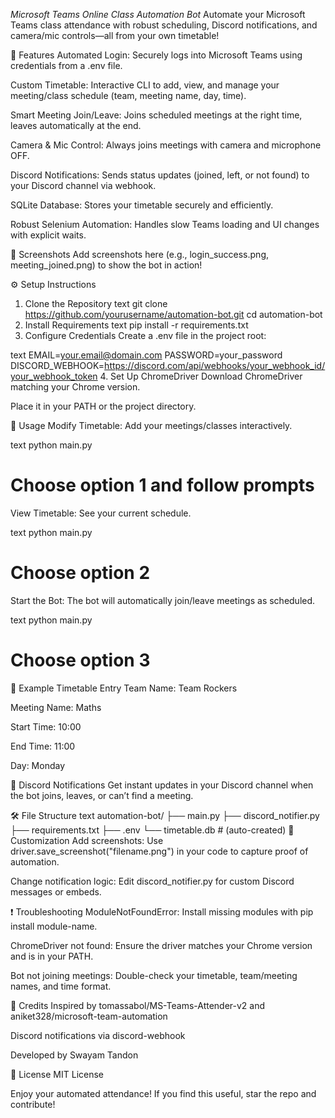 *Microsoft Teams Online Class Automation Bot*
Automate your Microsoft Teams class attendance with robust scheduling, Discord notifications, and camera/mic controls—all from your own timetable!

🎯 Features
Automated Login: Securely logs into Microsoft Teams using credentials from a .env file.

Custom Timetable: Interactive CLI to add, view, and manage your meeting/class schedule (team, meeting name, day, time).

Smart Meeting Join/Leave: Joins scheduled meetings at the right time, leaves automatically at the end.

Camera & Mic Control: Always joins meetings with camera and microphone OFF.

Discord Notifications: Sends status updates (joined, left, or not found) to your Discord channel via webhook.

SQLite Database: Stores your timetable securely and efficiently.

Robust Selenium Automation: Handles slow Teams loading and UI changes with explicit waits.

📸 Screenshots
Add screenshots here (e.g., login_success.png, meeting_joined.png) to show the bot in action!

⚙️ Setup Instructions
1. Clone the Repository
   text
   git clone https://github.com/yourusername/automation-bot.git
   cd automation-bot
2. Install Requirements
   text
   pip install -r requirements.txt
3. Configure Credentials
   Create a .env file in the project root:

text
EMAIL=your.email@domain.com
PASSWORD=your_password
DISCORD_WEBHOOK=https://discord.com/api/webhooks/your_webhook_id/your_webhook_token
4. Set Up ChromeDriver
   Download ChromeDriver matching your Chrome version.

Place it in your PATH or the project directory.

🚀 Usage
Modify Timetable:
Add your meetings/classes interactively.

text
python main.py
# Choose option 1 and follow prompts
View Timetable:
See your current schedule.

text
python main.py
# Choose option 2
Start the Bot:
The bot will automatically join/leave meetings as scheduled.

text
python main.py
# Choose option 3
📝 Example Timetable Entry
Team Name: Team Rockers

Meeting Name: Maths

Start Time: 10:00

End Time: 11:00

Day: Monday

🔔 Discord Notifications
Get instant updates in your Discord channel when the bot joins, leaves, or can’t find a meeting.

🛠️ File Structure
text
automation-bot/
├── main.py
├── discord_notifier.py
├── requirements.txt
├── .env
└── timetable.db  # (auto-created)
🧩 Customization
Add screenshots:
Use driver.save_screenshot("filename.png") in your code to capture proof of automation.

Change notification logic:
Edit discord_notifier.py for custom Discord messages or embeds.

❗ Troubleshooting
ModuleNotFoundError:
Install missing modules with pip install module-name.

ChromeDriver not found:
Ensure the driver matches your Chrome version and is in your PATH.

Bot not joining meetings:
Double-check your timetable, team/meeting names, and time format.

🙏 Credits
Inspired by tomassabol/MS-Teams-Attender-v2 and aniket328/microsoft-team-automation

Discord notifications via discord-webhook

Developed by Swayam Tandon

📜 License
MIT License

Enjoy your automated attendance! If you find this useful, star the repo and contribute!

